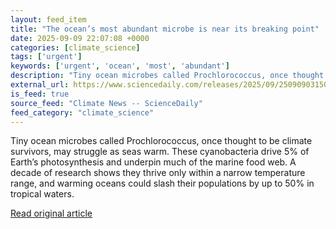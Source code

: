 ```yaml
---
layout: feed_item
title: "The ocean’s most abundant microbe is near its breaking point"
date: 2025-09-09 22:07:08 +0000
categories: [climate_science]
tags: ['urgent']
keywords: ['urgent', 'ocean', 'most', 'abundant']
description: "Tiny ocean microbes called Prochlorococcus, once thought to be climate survivors, may struggle as seas warm"
external_url: https://www.sciencedaily.com/releases/2025/09/250909031505.htm
is_feed: true
source_feed: "Climate News -- ScienceDaily"
feed_category: "climate_science"
---
```


Tiny ocean microbes called Prochlorococcus, once thought to be climate survivors, may struggle as seas warm. These cyanobacteria drive 5% of Earth’s photosynthesis and underpin much of the marine food web. A decade of research shows they thrive only within a narrow temperature range, and warming oceans could slash their populations by up to 50% in tropical waters.

[Read original article](https://www.sciencedaily.com/releases/2025/09/250909031505.htm)
